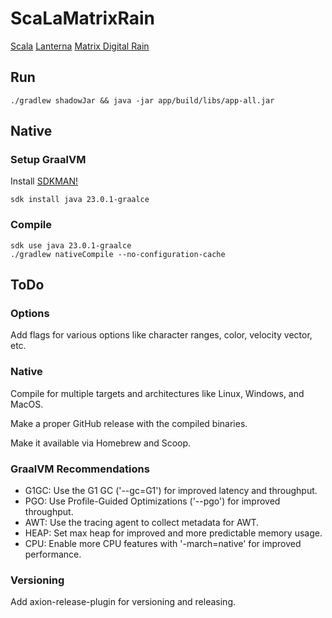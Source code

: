 # ScaLaMatrixRain

[Scala](https://www.scala-lang.org/) [Lanterna](https://github.com/mabe02/lanterna) [Matrix Digital Rain](https://en.wikipedia.org/wiki/Matrix_digital_rain)

## Run

```shell
./gradlew shadowJar && java -jar app/build/libs/app-all.jar
```

## Native

### Setup GraalVM

Install [SDKMAN!](https://sdkman.io/)

```shell
sdk install java 23.0.1-graalce
```

### Compile

```shell
sdk use java 23.0.1-graalce
./gradlew nativeCompile --no-configuration-cache
```

## ToDo

### Options

Add flags for various options like character ranges, color, velocity vector, etc.

### Native

Compile for multiple targets and architectures like Linux, Windows, and MacOS.

Make a proper GitHub release with the compiled binaries.

Make it available via Homebrew and Scoop.

### GraalVM Recommendations

- G1GC: Use the G1 GC ('--gc=G1') for improved latency and throughput.
- PGO:  Use Profile-Guided Optimizations ('--pgo') for improved throughput.
- AWT:  Use the tracing agent to collect metadata for AWT.
- HEAP: Set max heap for improved and more predictable memory usage.
- CPU:  Enable more CPU features with '-march=native' for improved performance.

### Versioning

Add axion-release-plugin for versioning and releasing.
